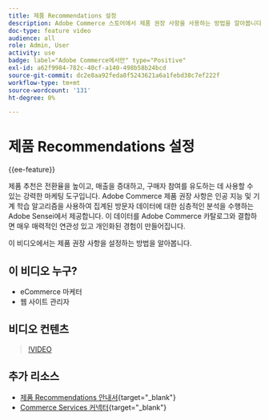 ```yaml
---
title: 제품 Recommendations 설정
description: Adobe Commerce 스토어에서 제품 권장 사항을 사용하는 방법을 알아봅니다.
doc-type: feature video
audience: all
role: Admin, User
activity: use
badge: label="Adobe Commerce에서만" type="Positive"
exl-id: a62f9984-782c-40cf-a140-498b58b24bcd
source-git-commit: dc2e8aa92feda8f5243621a6a1febd38c7ef222f
workflow-type: tm+mt
source-wordcount: '131'
ht-degree: 0%

---
```


# 제품 Recommendations 설정

{{ee-feature}}

제품 추천은 전환율을 높이고, 매출을 증대하고, 구매자 참여를 유도하는 데 사용할 수 있는 강력한 마케팅 도구입니다. Adobe Commerce 제품 권장 사항은 인공 지능 및 기계 학습 알고리즘을 사용하여 집계된 방문자 데이터에 대한 심층적인 분석을 수행하는 Adobe Sensei에서 제공합니다. 이 데이터를 Adobe Commerce 카탈로그와 결합하면 매우 매력적인 연관성 있고 개인화된 경험이 만들어집니다.

이 비디오에서는 제품 권장 사항을 설정하는 방법을 알아봅니다.

## 이 비디오 누구?

- eCommerce 마케터
- 웹 사이트 관리자

## 비디오 컨텐츠

>[!VIDEO](https://video.tv.adobe.com/v/343991?quality=12&learn=on)

## 추가 리소스

- [제품 Recommendations 안내서](https://experienceleague.adobe.com/docs/commerce-merchant-services/product-recommendations/overview.html){target="_blank"}
- [Commerce Services 커넥터](https://experienceleague.adobe.com/docs/commerce-merchant-services/user-guides/integration-services/saas.html){target="_blank"}
